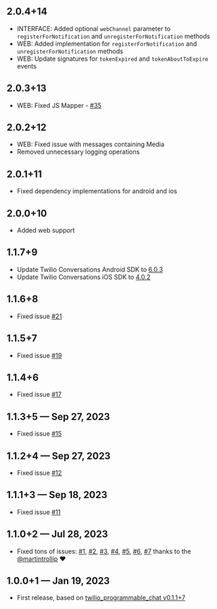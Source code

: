## 2.0.4+14
* INTERFACE: Added optional `webChannel` parameter to `registerForNotification` and `unregisterForNotification` methods
* WEB: Added implementation for `registerForNotification` and `unregisterForNotification` methods
* WEB: Update signatures for `tokenExpired` and `tokenAboutToExpire` events

## 2.0.3+13
* WEB: Fixed JS Mapper - [#35](https://github.com/Diversido/flutter_twilio_conversations/issues/35)

## 2.0.2+12
* WEB: Fixed issue with messages containing Media
* Removed unnecessary logging operations

## 2.0.1+11
* Fixed dependency implementations for android and ios

## 2.0.0+10
* Added web support

## 1.1.7+9

* Update Twilio Conversations Android SDK to [6.0.3](https://www.twilio.com/docs/conversations/android/changelog#conversations-603-october-26-2023)
* Update Twilio Conversations iOS SDK to [4.0.2](https://www.twilio.com/docs/conversations/ios/changelog#conversations-402-august-3-2023)

## 1.1.6+8  
* Fixed issue [#21](https://github.com/Diversido/flutter_twilio_conversations/issues/21)

## 1.1.5+7  
* Fixed issue [#19](https://github.com/Diversido/flutter_twilio_conversations/issues/19)

## 1.1.4+6  
* Fixed issue [#17](https://github.com/Diversido/flutter_twilio_conversations/issues/17)

## 1.1.3+5 — Sep 27, 2023
* Fixed issue [#15](https://github.com/Diversido/flutter_twilio_conversations/issues/15)

## 1.1.2+4 — Sep 27, 2023
* Fixed issue [#12](https://github.com/Diversido/flutter_twilio_conversations/issues/12)

## 1.1.1+3 — Sep 18, 2023
* Fixed issue [#11](https://github.com/Diversido/flutter_twilio_conversations/issues/11)

## 1.1.0+2 — Jul 28, 2023

* Fixed tons of issues: [#1](https://github.com/Diversido/flutter_twilio_conversations/pull/1), [#2](https://github.com/Diversido/flutter_twilio_conversations/pull/2), [#3](https://github.com/Diversido/flutter_twilio_conversations/pull/3), [#4](https://github.com/Diversido/flutter_twilio_conversations/pull/4), [#5](https://github.com/Diversido/flutter_twilio_conversations/pull/5), [#6](https://github.com/Diversido/flutter_twilio_conversations/pull/6), [#7](https://github.com/Diversido/flutter_twilio_conversations/pull/7) thanks to the [@martintrollip](https://github.com/martintrollip) ❤️
  
## 1.0.0+1 — Jan 19, 2023

* First release, based on [twilio_programmable_chat v0.1.1+7](https://pub.dev/packages/twilio_programmable_chat/versions/0.1.1+7)